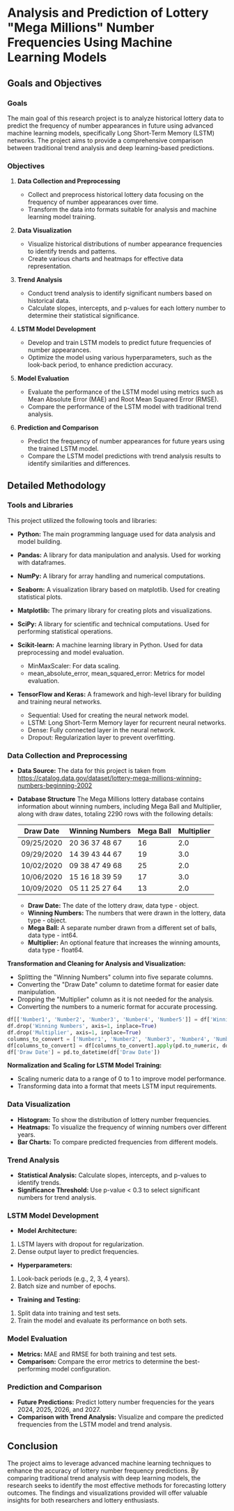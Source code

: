 # Analysis and Prediction of Lottery "Mega Millions" Number Frequencies Using Machine Learning Models

## Goals and Objectives

### Goals
The main goal of this research project is to analyze historical lottery data to predict the frequency of number appearances in future using advanced machine learning models, specifically Long Short-Term Memory (LSTM) networks. The project aims to provide a comprehensive comparison between traditional trend analysis and deep learning-based predictions.

### Objectives
1. **Data Collection and Preprocessing**
   - Collect and preprocess historical lottery data focusing on the frequency of number appearances over time.
   - Transform the data into formats suitable for analysis and machine learning model training.

2. **Data Visualization**
   - Visualize historical distributions of number appearance frequencies to identify trends and patterns.
   - Create various charts and heatmaps for effective data representation.

3. **Trend Analysis**
   - Conduct trend analysis to identify significant numbers based on historical data.
   - Calculate slopes, intercepts, and p-values for each lottery number to determine their statistical significance.

4. **LSTM Model Development**
   - Develop and train LSTM models to predict future frequencies of number appearances.
   - Optimize the model using various hyperparameters, such as the look-back period, to enhance prediction accuracy.

5. **Model Evaluation**
   - Evaluate the performance of the LSTM model using metrics such as Mean Absolute Error (MAE) and Root Mean Squared Error (RMSE).
   - Compare the performance of the LSTM model with traditional trend analysis.

6. **Prediction and Comparison**
   - Predict the frequency of number appearances for future years using the trained LSTM model.
   - Compare the LSTM model predictions with trend analysis results to identify similarities and differences.

## Detailed Methodology
### Tools and Libraries
This project utilized the following tools and libraries:
- **Python:** The main programming language used for data analysis and model building.

- **Pandas:** A library for data manipulation and analysis. Used for working with dataframes.

- **NumPy:** A library for array handling and numerical computations.

- **Seaborn:** A visualization library based on matplotlib. Used for creating statistical plots.

- **Matplotlib:** The primary library for creating plots and visualizations.

- **SciPy:** A library for scientific and technical computations. Used for performing statistical operations.

- **Scikit-learn:** A machine learning library in Python. Used for data preprocessing and model evaluation.
   - MinMaxScaler: For data scaling.
   - mean_absolute_error, mean_squared_error: Metrics for model evaluation.

- **TensorFlow and Keras:** A framework and high-level library for building and training neural networks.
   - Sequential: Used for creating the neural network model.
   - LSTM: Long Short-Term Memory layer for recurrent neural networks.
   - Dense: Fully connected layer in the neural network.
   - Dropout: Regularization layer to prevent overfitting.
  
### Data Collection and Preprocessing
- **Data Source:** The data for this project is taken from https://catalog.data.gov/dataset/lottery-mega-millions-winning-numbers-beginning-2002
- **Database Structure**
The Mega Millions lottery database contains information about winning numbers, including Mega Ball and Multiplier, along with draw dates, totaling 2290 rows with the following details:

   | Draw Date   | Winning Numbers  | Mega Ball | Multiplier |
   |-------------|------------------|-----------|------------|
   | 09/25/2020  | 20 36 37 48 67   | 16        | 2.0        |
   | 09/29/2020  | 14 39 43 44 67   | 19        | 3.0        |
   | 10/02/2020  | 09 38 47 49 68   | 25        | 2.0        |
   | 10/06/2020  | 15 16 18 39 59   | 17        | 3.0        |
   | 10/09/2020  | 05 11 25 27 64   | 13        | 2.0        |
  
   - **Draw Date:** The date of the lottery draw, data type - object.
   - **Winning Numbers:** The numbers that were drawn in the lottery, data type - object.
   - **Mega Ball:** A separate number drawn from a different set of balls, data type - int64.
   - **Multiplier:** An optional feature that increases the winning amounts, data type - float64.

**Transformation and Cleaning for Analysis and Visualization:**
- Splitting the "Winning Numbers" column into five separate columns.
- Converting the "Draw Date" column to datetime format for easier date manipulation.
- Dropping the "Multiplier" column as it is not needed for the analysis.
- Converting the numbers to a numeric format for accurate processing.

```python
df[['Number1', 'Number2', 'Number3', 'Number4', 'Number5']] = df['Winning Numbers'].str.split(expand=True)
df.drop('Winning Numbers', axis=1, inplace=True)
df.drop('Multiplier', axis=1, inplace=True)
columns_to_convert = ['Number1', 'Number2', 'Number3', 'Number4', 'Number5', 'Mega Ball']
df[columns_to_convert] = df[columns_to_convert].apply(pd.to_numeric, downcast='integer', errors='coerce')
df['Draw Date'] = pd.to_datetime(df['Draw Date'])
```
**Normalization and Scaling for LSTM Model Training:**
- Scaling numeric data to a range of 0 to 1 to improve model performance.
- Transforming data into a format that meets LSTM input requirements.

   
### Data Visualization
- **Histogram:** To show the distribution of lottery number frequencies.
- **Heatmaps:** To visualize the frequency of winning numbers over different years.
- **Bar Charts:** To compare predicted frequencies from different models.
  
### Trend Analysis
- **Statistical Analysis:** Calculate slopes, intercepts, and p-values to identify trends.
- **Significance Threshold:** Use p-value < 0.3 to select significant numbers for trend analysis.
  
### LSTM Model Development
- **Model Architecture:**
1. LSTM layers with dropout for regularization.
2. Dense output layer to predict frequencies.
- **Hyperparameters:**
1. Look-back periods (e.g., 2, 3, 4 years).
2. Batch size and number of epochs.
- **Training and Testing:**
1. Split data into training and test sets.
2. Train the model and evaluate its performance on both sets.

### Model Evaluation
- **Metrics:**
MAE and RMSE for both training and test sets.
- **Comparison:**
Compare the error metrics to determine the best-performing model configuration.

### Prediction and Comparison
- **Future Predictions:**
Predict lottery number frequencies for the years 2024, 2025, 2026, and 2027.
- **Comparison with Trend Analysis:**
Visualize and compare the predicted frequencies from the LSTM model and trend analysis.


## Conclusion
The project aims to leverage advanced machine learning techniques to enhance the accuracy of lottery number frequency predictions. By comparing traditional trend analysis with deep learning models, the research seeks to identify the most effective methods for forecasting lottery outcomes. The findings and visualizations provided will offer valuable insights for both researchers and lottery enthusiasts.
